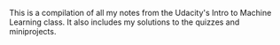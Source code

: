 This is a compilation of all my notes from the Udacity's Intro to Machine Learning class. It also includes my solutions to the quizzes and miniprojects.
